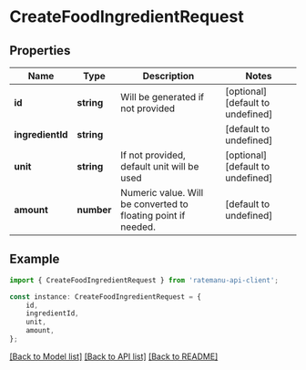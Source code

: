 # CreateFoodIngredientRequest


## Properties

Name | Type | Description | Notes
------------ | ------------- | ------------- | -------------
**id** | **string** | Will be generated if not provided | [optional] [default to undefined]
**ingredientId** | **string** |  | [default to undefined]
**unit** | **string** | If not provided, default unit will be used | [optional] [default to undefined]
**amount** | **number** | Numeric value. Will be converted to floating point if needed. | [default to undefined]

## Example

```typescript
import { CreateFoodIngredientRequest } from 'ratemanu-api-client';

const instance: CreateFoodIngredientRequest = {
    id,
    ingredientId,
    unit,
    amount,
};
```

[[Back to Model list]](../README.md#documentation-for-models) [[Back to API list]](../README.md#documentation-for-api-endpoints) [[Back to README]](../README.md)
